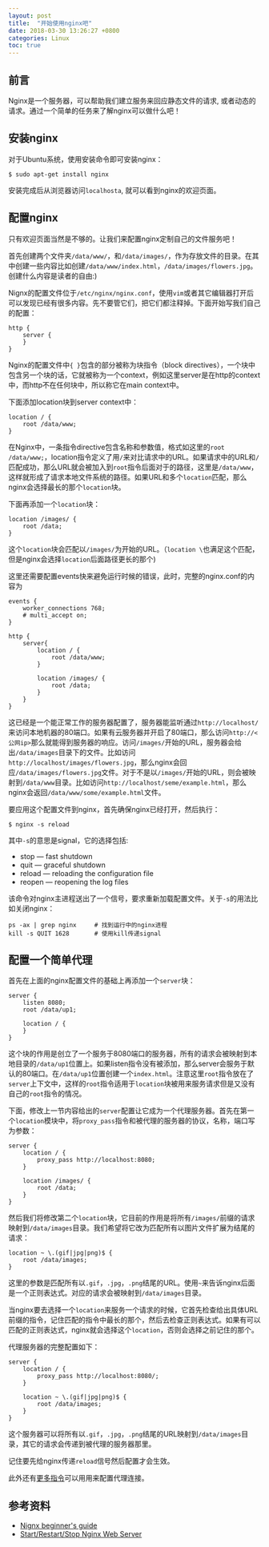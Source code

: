 ```yaml
---
layout: post
title:  "开始使用nginx吧"
date: 2018-03-30 13:26:27 +0800
categories: Linux
toc: true
---
```


## 前言
Nginx是一个服务器，可以帮助我们建立服务来回应静态文件的请求, 或者动态的请求。通过一个简单的任务来了解nginx可以做什么吧！

## 安装nginx
对于Ubuntu系统，使用安装命令即可安装nginx：
```
$ sudo apt-get install nginx
```
安装完成后从浏览器访问`localhosta`, 就可以看到nginx的欢迎页面。

## 配置nginx
只有欢迎页面当然是不够的。让我们来配置nginx定制自己的文件服务吧！

首先创建两个文件夹`/data/www/`，和`/data/images/`，作为存放文件的目录。在其中创建一些内容比如创建`/data/www/index.html`，`/data/images/flowers.jpg`。创建什么内容是读者的自由:)

Nignx的配置文件位于`/etc/nginx/nginx.conf`，使用`vim`或者其它编辑器打开后可以发现已经有很多内容。先不要管它们，把它们都注释掉。下面开始写我们自己的配置：
```
http {
    server {
    }
}
```
Nginx的配置文件中`{ }`包含的部分被称为块指令（block directives），一个块中包含另一个块的话，它就被称为一个context，例如这里server是在http的context中，而http不在任何块中，所以称它在main context中。

下面添加location块到server context中：
```
location / {
    root /data/www;
}
```
在Nginx中，一条指令directive包含名称和参数值，格式如这里的`root /data/www;`，location指令定义了用`/`来对比请求中的URL。如果请求中的URL和`/`匹配成功，那么URL就会被加入到`root`指令后面对于的路径，这里是`/data/www`，这样就形成了请求本地文件系统的路径。如果URL和多个`location`匹配，那么nginx会选择最长的那个`location`块。

下面再添加一个`location`块：
```
location /images/ {
    root /data;
}
```
这个`location`块会匹配以`/images/`为开始的URL。（`location \`也满足这个匹配，但是nginx会选择`location`后面路径更长的那个)

这里还需要配置events快来避免运行时候的错误，此时，完整的nginx.conf的内容为
```
events {
    worker_connections 768;
    # multi_accept on;
}

http {
    server{
        location / {
            root /data/www;
        }

        location /images/ {
            root /data;
        }
    }
}
```
这已经是一个能正常工作的服务器配置了，服务器能监听通过`http://localhost/`来访问本地机器的80端口。如果有云服务器并开启了80端口，那么访问`http://<公网ip>`那么就能得到服务器的响应。访问`/images/`开始的URL，服务器会给出`/data/images`目录下的文件。比如访问`http://localhost/images/flowers.jpg`，那么nginx会回应`/data/images/flowers.jpg`文件。对于不是以`/images/`开始的URL，则会被映射到`/data/www`目录。比如访问`http://localhost/seme/example.html`，那么nginx会返回`/data/www/some/example.html`文件。

要应用这个配置文件到nginx，首先确保nginx已经打开，然后执行：
```
$ nginx -s reload
```
其中`-s`的意思是signal，它的选择包括:

* stop — fast shutdown
* quit — graceful shutdown
* reload — reloading the configuration file
* reopen — reopening the log files

该命令对nginx主进程送出了一个信号，要求重新加载配置文件。关于`-s`的用法比如关闭nginx：
```
ps -ax | grep nginx     # 找到运行中的nginx进程
kill -s QUIT 1628       # 使用kill传递signal
```

## 配置一个简单代理
首先在上面的nginx配置文件的基础上再添加一个`server`块：
```
server {
    listen 8080;
    root /data/up1;

    location / {
    }
}
```
这个块的作用是创立了一个服务于8080端口的服务器，所有的请求会被映射到本地目录的`/data/up1`位置上。如果listen指令没有被添加，那么server会服务于默认的80端口。在`/data/up1`位置创建一个`index.html`。注意这里`root`指令放在了`server`上下文中，这样的`root`指令适用于`location`块被用来服务请求但是又没有自己的`root`指令的情况。

下面，修改上一节内容给出的`server`配置让它成为一个代理服务器。首先在第一个`location`模块中，将`proxy_pass`指令和被代理的服务器的协议，名称，端口写为参数：
```
server {
    location / {
        proxy_pass http://localhost:8080;
    }

    location /images/ {
        root /data;
    }
}
```
然后我们将修改第二个`location`块，它目前的作用是将所有`/images/`前缀的请求映射到`/data/images`目录。我们希望将它改为匹配所有以图片文件扩展为结尾的请求：
```
location ~ \.(gif|jpg|png)$ {
    root /data/images;
}
```
这里的参数是匹配所有以`.gif`，`.jpg`，`.png`结尾的URL。使用`~`来告诉nginx后面是一个正则表达式。对应的请求会被映射到`/data/images`目录。

当nginx要去选择一个`location`来服务一个请求的时候，它首先检查给出具体URL前缀的指令，记住匹配的指令中最长的那个，然后去检查正则表达式。如果有可以匹配的正则表达式，nginx就会选择这个`location`，否则会选择之前记住的那个。

代理服务器的完整配置如下：
```
server {
    location / {
        proxy_pass http://localhost:8080/;
    }

    location ~ \.(gif|jpg|png)$ {
        root /data/images;
    }
}
```
这个服务器可以将所有以`.gif`，`.jpg`，`.png`结尾的URL映射到`/data/images`目录，其它的请求会传递到被代理的服务器那里。

记住要先给nginx传递`reload`信号然后配置才会生效。

此外还有[更多指令](http://nginx.org/en/docs/http/ngx_http_proxy_module.html)可以用用来配置代理连接。

## 参考资料
* [Nignx beginner's guide](http://nginx.org/en/docs/beginners_guide.html)
* [Start/Restart/Stop Nginx Web Server](https://www.cyberciti.biz/faq/nginx-restart-ubuntu-linux-command/)
